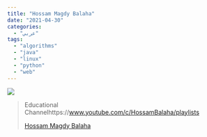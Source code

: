 ```yaml
---
title: "Hossam Magdy Balaha"
date: "2021-04-30"
categories:
  - "عربي"
tags:
  - "algorithms"
  - "java"
  - "linux"
  - "python"
  - "web"
---
```


![](https://yt3.ggpht.com/ytc/AAUvwnh0RT7Zu1QkUVrDnaQVj5xN6l_IVi32xbAesjsn6uc=s176-c-k-c0x00ffffff-no-rj)

> Educational Channelhttps://www.youtube.com/c/HossamBalaha/playlists
>
> [Hossam Magdy Balaha](https://www.youtube.com/c/HossamBalaha/playlists)

